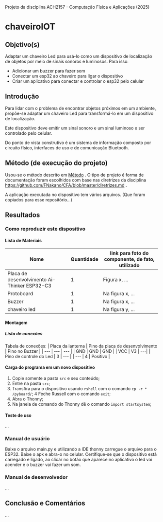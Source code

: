 Projeto da disciplina ACH2157 - Computação Física e Aplicações (2025)

# chaveiroIOT

## Objetivo(s)

Adaptar um chaveiro Led para usá-lo como um dispositivo de localização de objetos por meio de sinais sonoros e luminosos.
Para isso:
* Adicionar um buzzer para fazer som
* Conectar um esp32 ao chaveiro para ligar o dispositivo 
* Criar um aplicativo para conectar e controlar o esp32 pelo celular

## Introdução 

Para lidar com o problema de encontrar objetos próximos em um ambiente, propõe-se adaptar um chaveiro Led para transformá-lo em um dispositivo de localização. 

Este dispositivo deve emitir um sinal sonoro e um sinal luminoso e ser controlado pelo celular. 

Do ponto de vista construtivo é um sistema de informação composto por circuito físico, interfaces de uso e de comunicação Bluetooth.

## Método (de execução do projeto)

Usou-se o método descrito em [Método](./descricaoMetodo.md) . O tipo de projeto é forma de documentação foram escolhidos com base nas diretrizes da disciplina https://github.com/FNakano/CFA/blob/master/diretrizes.md .

A aplicação executada no dispositivo tem vários arquivos. (Que foram copiados para esse repositório...)

## Resultados 

### Como reproduzir este dispositivo 

#### Lista de Materiais

| Nome | Quantidade | link para foto do componente, de fato, utilizado |
| --- | --- | --- |
| Placa de desenvolvimento Ai-Thinker ESP32-C3 | 1 | Figura x, ... |
| Protoboard | 1 | Na figura x, ... |
| Buzzer | 1 | Na figura x, ... |
| chaveiro led | 1 | Na figura y, ... |

#### Montagem

##### Lista de conexões 

Tabela de conexões: 
| Placa da lanterna | Pino da placa  de desenvolvimento | Pino no Buzzer |
| --- | --- | --- |
| GND | GND | GND |
| VCC | V3 | ---|
| Pino de controle do Led | 3 | --- |
| --- | 4 | Positivo |

#### Carga do programa em um novo dispositivo 

1. Copie somente a pasta `src` e seu conteúdo;
2. Entre na pasta `src`;
3. Transfira para o dispositivo usando `rshell` com o comando `cp -r * /pyboard/`;
4 Feche Russell com o comando `exit`;
5. Abra o Thonny; 
6. Na janela de comando do Thonny dê o comando `import startsystem`;

#### Teste de uso

...

### Manual de usuário 

Baixe o arquivo main.py e utilizando a IDE thonny carregue o arquivo para o ESP32. Baixe o apk e abra-o no celular. 
Certifique-se que o dispositivo está carregado e ligado, ao clicar no botão que aparece no aplicativo o led vai acender e o buzzer vai fazer um som.


### Manual de desenvolvedor

...

## Conclusão e Comentários 

...

